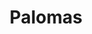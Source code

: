 ---
title: Palomas
date: 
draft: false

# descripcion
description : Aros colgantes pasantes en plata 925.

materials: Plata 925

color: 

dimensions: Largo total 3.5cm

code: 01-01-0942

type: "Aros"

categories: []

price: $5.880,00

price_eftvo: $5.000,00

# Images
# first image will be shown in the product page
images:
  # - image: "images/path_to_image"
  # La ubicacion de las imagenes es imagenes/Aros/Aros.Colgantes/01-01-0942-palomas
  - image: "./images/aros/colgantes/01-01-0942-palomas.jpg"
---